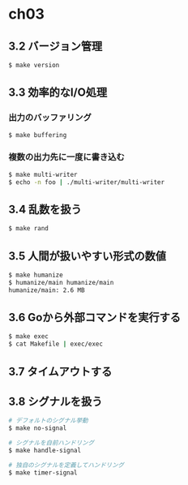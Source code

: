 # ch03

## 3.2 バージョン管理

```bash
$ make version
```

## 3.3 効率的なI/O処理

### 出力のバッファリング

```bash
$ make buffering
```

### 複数の出力先に一度に書き込む

```bash
$ make multi-writer
$ echo -n foo | ./multi-writer/multi-writer
```

## 3.4 乱数を扱う

```bash
$ make rand
```

## 3.5 人間が扱いやすい形式の数値

```bash
$ make humanize
$ humanize/main humanize/main
humanize/main: 2.6 MB
```

## 3.6 Goから外部コマンドを実行する

```bash
$ make exec
$ cat Makefile | exec/exec
```

## 3.7 タイムアウトする

## 3.8 シグナルを扱う

```bash
# デフォルトのシグナル挙動
$ make no-signal

# シグナルを自前ハンドリング
$ make handle-signal

# 独自のシグナルを定義してハンドリング
$ make timer-signal
```
